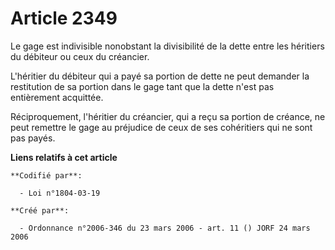 # Article 2349

Le gage est indivisible nonobstant la divisibilité de la dette entre les héritiers du débiteur ou ceux du créancier.

L'héritier du débiteur qui a payé sa portion de dette ne peut demander la restitution de sa portion dans le gage tant que la
dette n'est pas entièrement acquittée.

Réciproquement, l'héritier du créancier, qui a reçu sa portion de créance, ne peut remettre le gage au préjudice de ceux de
ses cohéritiers qui ne sont pas payés.

**Liens relatifs à cet article**

	**Codifié par**:

	  - Loi n°1804-03-19

	**Créé par**:

	  - Ordonnance n°2006-346 du 23 mars 2006 - art. 11 () JORF 24 mars 2006
